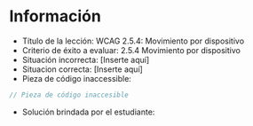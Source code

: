 # Información

- Título de la lección: WCAG 2.5.4: Movimiento por dispositivo
- Criterio de éxito a evaluar: 2.5.4 Movimiento por dispositivo
- Situación incorrecta: [Inserte aquí]
- Situacion correcta: [Inserte aquí]
- Pieza de código inaccessible:

```javascript
// Pieza de código inaccesible
```

- Solución brindada por el estudiante:

